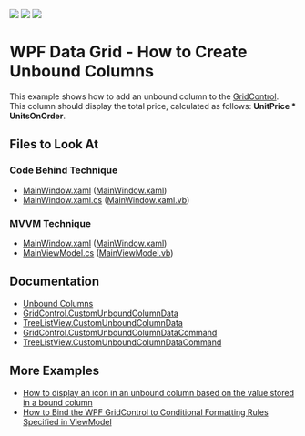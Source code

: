 <!-- default badges list -->
![](https://img.shields.io/endpoint?url=https://codecentral.devexpress.com/api/v1/VersionRange/128649520/21.2.2%2B)
[![](https://img.shields.io/badge/Open_in_DevExpress_Support_Center-FF7200?style=flat-square&logo=DevExpress&logoColor=white)](https://supportcenter.devexpress.com/ticket/details/E1503)
[![](https://img.shields.io/badge/📖_How_to_use_DevExpress_Examples-e9f6fc?style=flat-square)](https://docs.devexpress.com/GeneralInformation/403183)
<!-- default badges end -->

# WPF Data Grid - How to Create Unbound Columns

This example shows how to add an unbound column to the [GridControl](https://docs.devexpress.com/WPF/DevExpress.Xpf.Grid.GridControl). This column should display the total price, calculated as follows: **UnitPrice * UnitsOnOrder**.

<!-- default file list -->

## Files to Look At

### Code Behind Technique

- [MainWindow.xaml](./CS/DXGrid_UnboundColumns_CodeBehind/Window1.xaml) ([MainWindow.xaml](./VB/DXGrid_UnboundColumns_CodeBehind/Window1.xaml))
- [MainWindow.xaml.cs](./CS/DXGrid_UnboundColumns_CodeBehind/Window1.xaml.cs#L12-L18) ([MainWindow.xaml.vb](./VB/DXGrid_UnboundColumns_CodeBehind/Window1.xaml.vb#L14-L20))

### MVVM Technique

- [MainWindow.xaml](./CS/DXGrid_UnboundColumns_MVVM/MainWindow.xaml) ([MainWindow.xaml](./VB/DXGrid_UnboundColumns_MVVM/MainWindow.xaml))
- [MainViewModel.cs](./CS/DXGrid_UnboundColumns_MVVM/ViewModel.cs#L15-L21) ([MainViewModel.vb](./VB/DXGrid_UnboundColumns_MVVM/ViewModel.vb#L17-L23))

<!-- default file list end -->

## Documentation

- [Unbound Columns](https://docs.devexpress.com/WPF/6124/controls-and-libraries/data-grid/grid-view-data-layout/columns-and-card-fields/unbound-columns)
- [GridControl.CustomUnboundColumnData](https://docs.devexpress.com/WPF/DevExpress.Xpf.Grid.GridControl.CustomUnboundColumnData)
- [TreeListView.CustomUnboundColumnData](https://docs.devexpress.com/WPF/DevExpress.Xpf.Grid.TreeListView.CustomUnboundColumnData)
- [GridControl.CustomUnboundColumnDataCommand](https://docs.devexpress.com/WPF/DevExpress.Xpf.Grid.GridControl.CustomUnboundColumnDataCommand)
- [TreeListView.CustomUnboundColumnDataCommand](https://docs.devexpress.com/WPF/DevExpress.Xpf.Grid.TreeListView.CustomUnboundColumnDataCommand)

## More Examples

- [How to display an icon in an unbound column based on the value stored in a bound column](https://github.com/DevExpress-Examples/how-to-display-an-icon-in-an-unbound-column-based-on-the-value-stored-in-a-bound-column-e1266)
- [How to Bind the WPF GridControl to Conditional Formatting Rules Specified in ViewModel](https://github.com/DevExpress-Examples/wpf-mvvm-how-to-bind-the-gridcontrol-to-conditional-formatting-rules-specified-in-viewmodel)

